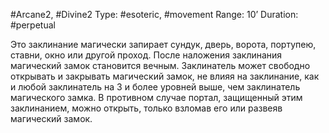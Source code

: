 #Arcane2, #Divine2
Type: #esoteric, #movement
Range: 10’
Duration: #perpetual

Это заклинание магически запирает сундук, дверь, ворота, портупею, ставни, окно или другой проход. После наложения заклинания магический замок становится вечным. Заклинатель может свободно открывать и закрывать магический замок, не влияя на заклинание, как и любой заклинатель на 3 и более уровней выше, чем заклинатель магического замка. В противном случае портал, защищенный этим заклинанием, можно открыть, только взломав его или развеяв магический замок.
